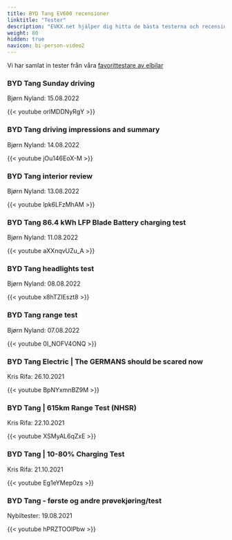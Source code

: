 ```yaml
---
title: BYD Tang EV600 recensioner
linktitle: "Tester"
description: "EVKX.net hjälper dig hitta de bästa testerna och recensionerna av denna modell."
weight: 80
hidden: true
navicon: bi-person-video2
---
```

Vi har samlat in tester från våra [favorittestare av elbilar](../../../../../guides/evreviewers/)

<div class="container text-center shadow p-2 pe-4 mb-5 bg-body-tertiary rounded border">
<h3>BYD Tang Sunday driving</h3>
<p>Bjørn Nyland: 15.08.2022</p>

{{< youtube orlMDDNyRgY >}}

</div>
<div class="container text-center shadow p-2 pe-4 mb-5 bg-body-tertiary rounded border">
<h3>BYD Tang driving impressions and summary</h3>
<p>Bjørn Nyland: 14.08.2022</p>

{{< youtube jOu146EoX-M >}}

</div>
<div class="container text-center shadow p-2 pe-4 mb-5 bg-body-tertiary rounded border">
<h3>BYD Tang interior review</h3>
<p>Bjørn Nyland: 13.08.2022</p>

{{< youtube lpk6LFzMhAM >}}

</div>
<div class="container text-center shadow p-2 pe-4 mb-5 bg-body-tertiary rounded border">
<h3>BYD Tang 86.4 kWh LFP Blade Battery charging test</h3>
<p>Bjørn Nyland: 11.08.2022</p>

{{< youtube aXXnqvUZu_A >}}

</div>
<div class="container text-center shadow p-2 pe-4 mb-5 bg-body-tertiary rounded border">
<h3>BYD Tang headlights test</h3>
<p>Bjørn Nyland: 08.08.2022</p>

{{< youtube x8hTZIEszt8 >}}

</div>
<div class="container text-center shadow p-2 pe-4 mb-5 bg-body-tertiary rounded border">
<h3>BYD Tang range test</h3>
<p>Bjørn Nyland: 07.08.2022</p>

{{< youtube 0I_NOFV4ONQ >}}

</div>
<div class="container text-center shadow p-2 pe-4 mb-5 bg-body-tertiary rounded border">
<h3>BYD Tang Electric | The GERMANS should be scared now</h3>
<p>Kris Rifa: 26.10.2021</p>

{{< youtube BpNYxmnBZ9M >}}

</div>
<div class="container text-center shadow p-2 pe-4 mb-5 bg-body-tertiary rounded border">
<h3>BYD Tang | 615km Range Test (NHSR)</h3>
<p>Kris Rifa: 22.10.2021</p>

{{< youtube XSMyAL6qZxE >}}

</div>
<div class="container text-center shadow p-2 pe-4 mb-5 bg-body-tertiary rounded border">
<h3>BYD Tang | 10-80% Charging Test</h3>
<p>Kris Rifa: 21.10.2021</p>

{{< youtube Eg1eYMep0zs >}}

</div>
<div class="container text-center shadow p-2 pe-4 mb-5 bg-body-tertiary rounded border">
<h3>BYD Tang - første og andre prøvekjøring/test</h3>
<p>Nybiltester: 19.08.2021</p>

{{< youtube hPRZTOOlPbw >}}

</div>
